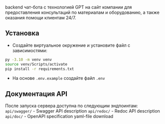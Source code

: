 backend чат-бота с технологией GPT
на сайт компании для предоставления консультаций по материалам и
оборудованию, а также оказания помощи клиентам 24/7.

## Установка
- Создайте виртуальное окружение и установите файл с зависимостями:
```bash
py -3.10 -m venv venv
source venv/Scripts/activate
pip install -r requirements.txt
```

- На основе `.env.example` создайте файл `.env`

## Документация API
После запуска сервера доступна по следующим эндпоинтам:
`api/swagger/` - Swagger API description
`api/redoc/` - Redoc API description
`api/doc/` - OpenAPI specification yaml-file download
